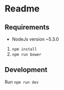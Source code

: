 # Readme

## Requirements

- NodeJs version ~5.3.0

1. `npm install`
2. `npm run bower`

## Development

Run `npm run dev`
